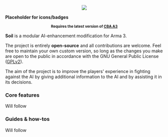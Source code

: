 <p align="center">
    <img src="https://github.com/acemod/ACE3/raw/master/assets/logo.svg" />
</p>

**Placeholder for icons/badges**

<p align="center">
    <sup><strong>Requires the latest version of <a href="https://github.com/CBATeam/CBA_A3/releases">CBA A3</a></strong></sup>
</p>

**Soil** is a modular AI-enhancement modification for Arma 3.

The project is entirely **open-source** and all contributions are welcome. Feel free to maintain your own custom version, so long as the changes you make are open to the public in accordance with the GNU General Public License ([GPLv2](https://github.com/Soil/Soil/blob/master/LICENSE)).

The aim of the project is to improve the players' experience in fighting against the AI by giving additional information to the AI and by assisting it in its decisions.


### Core features
Will follow


### Guides & how-tos
Will follow
